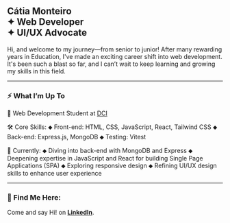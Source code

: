 ## Cátia Monteiro <br>✦  Web Developer <br>✦ UI/UX Advocate  <br>


Hi, and welcome to my journey—from senior to junior! After many rewarding years in Education, I've made an exciting career shift into web development. It's been such a blast so far, and I can’t wait to keep learning and growing my skills in this field.
<br>

---

### ⚡ What I’m Up To
🌱 Web Development Student at [DCI](https://start.digitalcareerinstitute.org)   

🛠️ Core Skills:
⬥ Front-end: HTML, CSS, JavaScript, React, Tailwind CSS
⬥ Back-end: Express.js, MongoDB
⬥ Testing: Vitest

🚀 Currently:
⬥ Diving into back-end with MongoDB and Express
⬥ Deepening expertise in JavaScript and React for building Single Page Applications (SPA)
⬥ Exploring responsive design
⬥ Refining UI/UX design skills to enhance user experience

---

### 📍 Find Me Here:

Come and say Hi! on **[LinkedIn](https://www.linkedin.com/in/catiamonteirov/)**.   
